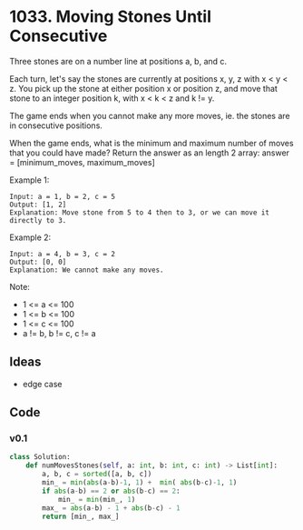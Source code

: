 # 1033. Moving Stones Until Consecutive


Three stones are on a number line at positions a, b, and c.

Each turn, let's say the stones are currently at positions x, y, z with x < y < z.  You pick up the stone at either position x or position z, and move that stone to an integer position k, with x < k < z and k != y.

The game ends when you cannot make any more moves, ie. the stones are in consecutive positions.

When the game ends, what is the minimum and maximum number of moves that you could have made?  Return the answer as an length 2 array: answer = [minimum_moves, maximum_moves]

 

Example 1:

```
Input: a = 1, b = 2, c = 5
Output: [1, 2]
Explanation: Move stone from 5 to 4 then to 3, or we can move it directly to 3.
```

Example 2:

```
Input: a = 4, b = 3, c = 2
Output: [0, 0]
Explanation: We cannot make any moves.
``` 

Note:

* 1 <= a <= 100
* 1 <= b <= 100
* 1 <= c <= 100
* a != b, b != c, c != a

## Ideas

- edge case 

## Code 

### v0.1 

``` python
class Solution:
    def numMovesStones(self, a: int, b: int, c: int) -> List[int]:
        a, b, c = sorted([a, b, c])
        min_ = min(abs(a-b)-1, 1) +  min( abs(b-c)-1, 1)
        if abs(a-b) == 2 or abs(b-c) == 2:
            min_ = min(min_, 1)
        max_ = abs(a-b) - 1 + abs(b-c) - 1
        return [min_, max_]
```